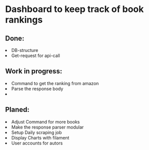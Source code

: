 <h1>Dashboard to keep track of book rankings </h1>

<h2>Done:</h2>
    <p>
        <li>DB-structure
        <li>Get-request for api-call
    </p>

<h2>Work in progress:</h2>
    <p>
        <li>Command to get the ranking from amazon
        <li>Parse the response body
        <li>
    </p>

<h2>Planed:</h2>
    <p>
        <li>Adjust Command for more books
        <li>Make the response parser modular
        <li>Setup Daily scraping job 
        <li>Display Charts with filament
        <li>User accounts for autors
    </p>
